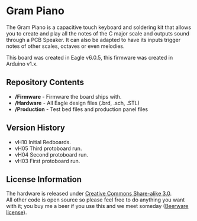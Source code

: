 Gram Piano
==========

The Gram Piano is a capacitive touch keyboard and soldering kit that allows you to 
create and play all the notes of the C major scale and outputs sound through a 
PCB Speaker. It can also be adapted to have its inputs trigger notes of other 
scales, octaves or even melodies.

This board was created in Eagle v6.0.5, this firmware was created in Arduino v1.x.

Repository Contents
-------------------

* **/Firmware** - Firmware the board ships with.
* **/Hardware** - All Eagle design files (.brd, .sch, .STL)
* **/Production** - Test bed files and production panel files

Version History
---------------
* vH10 Initial Redboards.
* vH05 Third protoboard run.
* vH04 Second protoboard run.
* vH03 First protoboard run.

License Information
-------------------
The hardware is released under [Creative Commons Share-alike 3.0](http://creativecommons.org/licenses/by-sa/3.0/).  
All other code is open source so please feel free to do anything you want with it; you buy me a beer if you use this and we meet someday ([Beerware license](http://en.wikipedia.org/wiki/Beerware)).

